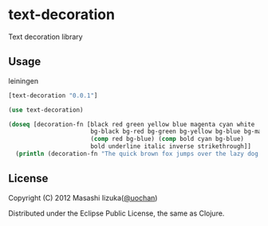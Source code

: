 # text-decoration

Text decoration library

## Usage

leiningen
```clojure
[text-decoration "0.0.1"]
```

```clojure
(use text-decoration)

(doseq [decoration-fn [black red green yellow blue magenta cyan white
                       bg-black bg-red bg-green bg-yellow bg-blue bg-magenta bg-cyan bg-white
                       (comp red bg-blue) (comp bold cyan bg-blue)
                       bold underline italic inverse strikethrough]]
  (println (decoration-fn "The quick brown fox jumps over the lazy dog.")))
```

## License

Copyright (C) 2012 Masashi Iizuka([@uochan](http://twitter.com/uochan/))

Distributed under the Eclipse Public License, the same as Clojure.
